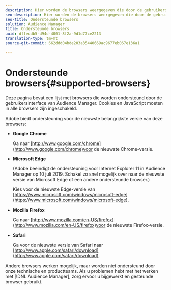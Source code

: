 ```yaml
---
description: Hier worden de browsers weergegeven die door de gebruikersinterface van Audience Manager worden ondersteund. Cookies en JavaScript moeten in alle browsers zijn ingeschakeld.
seo-description: Hier worden de browsers weergegeven die door de gebruikersinterface van Audience Manager worden ondersteund. Cookies en JavaScript moeten in alle browsers zijn ingeschakeld.
seo-title: Ondersteunde browsers
solution: Audience Manager
title: Ondersteunde browsers
uuid: dffecdb5-d94d-4001-8f2a-9d1d77ce2213
translation-type: tm+mt
source-git-commit: 662ddd04bde203a35440669ac9677eb067e136a1

---
```



# Ondersteunde browsers{#supported-browsers}

Deze pagina bevat een lijst met browsers die worden ondersteund door de gebruikersinterface van Audience Manager. Cookies en JavaScript moeten in alle browsers zijn ingeschakeld.

<!-- 

c_supported_browsers.xml

 -->

Adobe biedt ondersteuning voor de nieuwste belangrijkste versie van deze browsers:

* **Google Chrome**

   Ga naar [http://www.google.com/chrome](http://www.google.com/chrome)voor de nieuwste Chrome-versie.

* **Microsoft Edge**

   (Adobe beëindigt de ondersteuning voor Internet Explorer 11 in Audience Manager op 10 juli 2019. Schakel zo snel mogelijk over naar de nieuwste versie van Microsoft Edge of een andere ondersteunde browser.)

   Kies voor de nieuwste Edge-versie van [https://www.microsoft.com/windows/microsoft-edge](https://www.microsoft.com/windows/microsoft-edge).

* **Mozilla Firefox**

   Ga naar [http://www.mozilla.com/en-US/firefox](http://www.mozilla.com/en-US/firefox)voor de nieuwste Firefox-versie.

* **Safari**

   Ga voor de nieuwste versie van Safari naar [http://www.apple.com/safari/download](http://www.apple.com/safari/download).

Andere browsers werken mogelijk, maar worden niet ondersteund door onze technische en productteams. Als u problemen hebt met het werken met [!DNL Audience Manager], zorg ervoor u bijgewerkt en gesteunde browser gebruikt.
